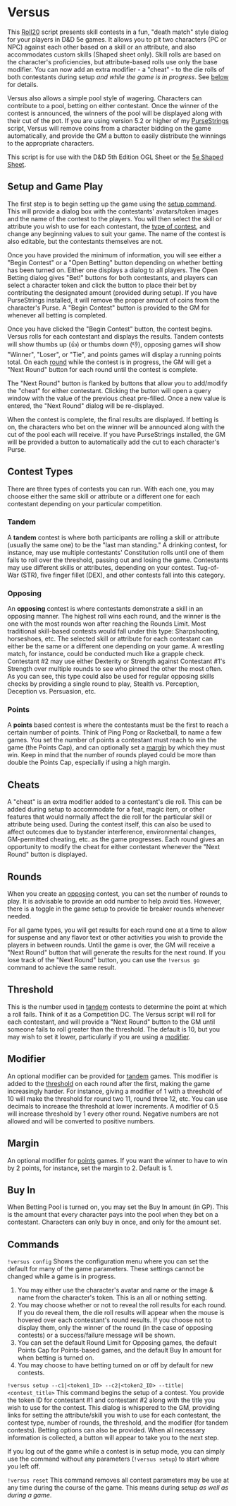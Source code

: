 # Versus
This [Roll20](http://roll20.net/) script presents skill contests in a fun, "death match" style dialog for your players in D&D 5e games. It allows you to pit two characters (PC or NPC) against each other based on a skill or an attribute, and also accommodates custom skills (Shaped sheet only). Skill rolls are based on the character's proficiencies, but attribute-based rolls use only the base modifier. You can now add an extra modifier - a "cheat" - to the die rolls of both contestants during setup *and while the game is in progress*. See [below](#cheats) for details.

Versus also allows a simple pool style of wagering. Characters can contribute to a pool, betting on either contestant. Once the winner of the contest is announced, the winners of the pool will be displayed along with their cut of the pot. If you are using version 5.2 or higher of my [PurseStrings](https://github.com/blawson69/PurseStrings) script, Versus will remove coins from a character bidding on the game automatically, and provide the GM a button to easily distribute the winnings to the appropriate characters.

This script is for use with the D&D 5th Edition OGL Sheet or the [5e Shaped Sheet](http://github.com/mlenser/roll20-character-sheets/tree/master/5eShaped).

## Setup and Game Play
The first step is to begin setting up the game using the [setup command](#commands). This will provide a dialog box with the contestants' avatars/token images and the name of the contest to the players. You will then select the skill or attribute you wish to use for each contestant, the [type of contest](#contest-types), and change any beginning values to suit your game. The name of the contest is also editable, but the contestants themselves are not.

Once you have provided the minimum of information, you will see either a "Begin Contest" or a "Open Betting" button depending on whether betting has been turned on. Either one displays a dialog to all players. The Open Betting dialog gives "Bet!" buttons for both contestants, and players can select a character token and click the button to place their bet by contributing the designated amount (provided during setup). If you have PurseStrings installed, it will remove the proper amount of coins from the character's Purse. A "Begin Contest" button is provided to the GM for whenever all betting is completed.

Once you have clicked the "Begin Contest" button, the contest begins. Versus rolls for each contestant and displays the results. Tandem contests will show thumbs up (👍) or thumbs down (👎), opposing games will show "Winner", "Loser", or "Tie", and points games will display a running points total. On each [round](#rounds) while the contest is in progress, the GM will get a "Next Round" button for each round until the contest is complete.

The "Next Round" button is flanked by buttons that allow you to add/modify the "cheat" for either contestant. Clicking the button will open a query window with the value of the previous cheat pre-filled. Once a new value is entered, the "Next Round" dialog will be re-displayed.

When the contest is complete, the final results are displayed. If betting is on, the characters who bet on the winner will be announced along with the cut of the pool each will receive. If you have PurseStrings installed, the GM will be provided a button to automatically add the cut to each character's Purse.

## Contest Types
There are three types of contests you can run. With each one, you may choose either the same skill or attribute or a different one for each contestant depending on your particular competition.

### Tandem
A **tandem** contest is where both participants are rolling a skill or attribute (usually the same one) to be the "last man standing." A drinking contest, for instance, may use multiple contestants' Constitution rolls until one of them fails to roll over the threshold, passing out and losing the game. Contestants may use different skills or attributes, depending on your contest. Tug-of-War (STR), five finger fillet (DEX), and other contests fall into this category.

### Opposing
An **opposing** contest is where contestants demonstrate a skill in an opposing manner. The highest roll wins each round, and the winner is the one with the most rounds won after reaching the Rounds Limit. Most traditional skill-based contests would fall under this type: Sharpshooting, horseshoes, etc. The selected skill or attribute for each contestant can either be the same or a different one depending on your game. A wrestling match, for instance, could be conducted much like a grapple check. Contestant #2 may use either Dexterity or Strength against Contestant #1's Strength over multiple rounds to see who pinned the other the most often. As you can see, this type could also be used for regular opposing skills checks by providing a single round to play, Stealth vs. Perception, Deception vs. Persuasion, etc.

### Points
A **points** based contest is where the contestants must be the first to reach a certain number of points. Think of Ping Pong or Racketball, to name a few games. You set the number of points a contestant must reach to win the game (the Points Cap), and can optionally set a [margin](#margin) by which they must win. Keep in mind that the number of rounds played could be more than double the Points Cap, especially if using a high margin.

## Cheats
A "cheat" is an extra modifier added to a contestant's die roll. This can be added during setup to accommodate for a feat, magic item, or other features that would normally affect the die roll for the particular skill or attribute being used. During the contest itself, this can also be used to affect outcomes due to bystander interference, environmental changes, GM-permitted cheating, etc. as the game progresses. Each round gives an opportunity to modify the cheat for either contestant whenever the "Next Round" button is displayed.

## Rounds
When you create an [opposing](#opposing) contest, you can set the number of rounds to play. It is advisable to provide an odd number to help avoid ties. However, there is a toggle in the game setup to provide tie breaker rounds whenever needed.

For all game types, you will get results for each round one at a time to allow for suspense and any flavor text or other activities you wish to provide the players in between rounds. Until the game is over, the GM will receive a "Next Round" button that will generate the results for the next round. If you lose track of the "Next Round" button, you can use the `!versus go` command to achieve the same result.

## Threshold
This is the number used in [tandem](#tandem) contests to determine the point at which a roll fails. Think of it as a Competition DC. The Versus script will roll for each contestant, and will provide a "Next Round" button to the GM until someone fails to roll greater than the threshold. The default is 10, but you may wish to set it lower, particularly if you are using a [modifier](#modifier).

## Modifier
An optional modifier can be provided for [tandem](#tandem) games. This modifier is added to the [threshold](#threshold) on each round after the first, making the game increasingly harder. For instance, giving a modifier of 1 with a threshold of 10 will make the threshold for round two 11, round three 12, etc. You can use decimals to increase the threshold at lower increments. A modifier of 0.5 will increase threshold by 1 every other round. Negative numbers are not allowed and will be converted to positive numbers.

## Margin
An optional modifier for [points](#points) games. If you want the winner to have to win by 2 points, for instance, set the margin to 2. Default is 1.

## Buy In
When Betting Pool is turned on, you may set the Buy In amount (in GP). This is the amount that every character pays into the pool when they bet on a contestant. Characters can only buy in once, and only for the amount set.

## Commands
`!versus config`
Shows the configuration menu where you can set the default for many of the game parameters. These settings cannot be changed while a game is in progress.
1. You may either use the character's avatar and name or the image & name from the character's token. This is an all or nothing setting.
2. You may choose whether or not to reveal the roll results for each round. If you do reveal them, the die roll results will appear when the mouse is hovered over each contestant's round results. If you choose not to display them, only the winner of the round (in the case of opposing contests) or a success/failure message will be shown.
3. You can set the default Round Limit for Opposing games, the default Points Cap for Points-based games, and the default Buy In amount for when betting is turned on.
4. You may choose to have betting turned on or off by default for new contests.

`!versus setup --c1|<token1_ID> --c2|<token2_ID> --title|<contest_title>`
This command begins the setup of a contest. You provide the token ID for contestant #1 and contestant #2 along with the title you wish to use for the contest. This dialog is whispered to the GM, providing links for setting the attribute/skill you wish to use for each contestant, the contest type, number of rounds, the threshold, and the modifier (for tandem contests). Betting options can also be provided. When all necessary information is collected, a button will appear to take you to the next step.

If you log out of the game while a contest is in setup mode, you can simply use the command without any parameters (`!versus setup`) to start where you left off.

`!versus reset`
This command removes all contest parameters may be use at any time during the course of the game. This means during setup *as well as during a game*.
